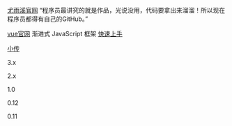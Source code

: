 [尤雨溪官网](https://evanyou.me/)
“程序员最讲究的就是作品，光说没用，代码要拿出来溜溜！所以现在程序员都得有自己的GitHub。”

[vue官网](https://cn.vuejs.org/)
渐进式 JavaScript 框架
[快速上手](https://cn.vuejs.org/guide/introduction.html)

[小传](尤雨溪Vue登顶GitHub之路看似不难)

3.x

2.x

1.0

0.12

0.11

